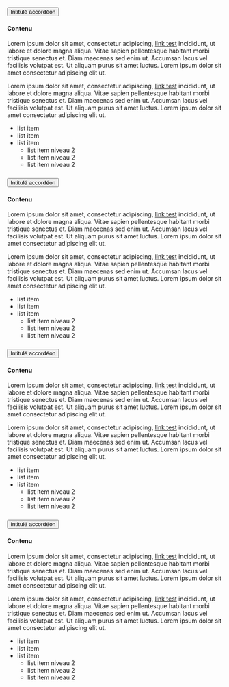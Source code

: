 <div class="fr-accordions-group">
    <section class="fr-accordion">
        <h3 class="fr-accordion__title">
            <button class="fr-accordion__btn" aria-expanded="false" aria-controls="accordion-114">Intitulé accordéon</button>
        </h3>
        <div class="fr-collapse" id="accordion-114">
            <!-- données de test -->
            <h4 class="fr-h4">Contenu </h4>
            <p>Lorem ipsum dolor sit amet, consectetur adipiscing, <a href="test" target="_blank">link test</a> incididunt, ut labore et dolore magna aliqua. Vitae sapien pellentesque habitant morbi tristique senectus et. Diam maecenas sed enim ut. Accumsan lacus vel facilisis volutpat est. Ut aliquam purus sit amet luctus. Lorem ipsum dolor sit amet consectetur adipiscing elit ut.</p>
            <p>Lorem ipsum dolor sit amet, consectetur adipiscing, <a href="test" target="_blank">link test</a> incididunt, ut labore et dolore magna aliqua. Vitae sapien pellentesque habitant morbi tristique senectus et. Diam maecenas sed enim ut. Accumsan lacus vel facilisis volutpat est. Ut aliquam purus sit amet luctus. Lorem ipsum dolor sit amet consectetur adipiscing elit ut.</p>
            <ul>
                <li>list item</li>
                <li>list item</li>
                <li>list item<ul>
                        <li>list item niveau 2</li>
                        <li>list item niveau 2</li>
                        <li>list item niveau 2</li>
                    </ul>
                </li>
            </ul>
        </div>
    </section>
    <section class="fr-accordion">
        <h3 class="fr-accordion__title">
            <button class="fr-accordion__btn" aria-expanded="false" aria-controls="accordion-115">Intitulé accordéon</button>
        </h3>
        <div class="fr-collapse" id="accordion-115">
            <!-- données de test -->
            <h4 class="fr-h4">Contenu </h4>
            <p>Lorem ipsum dolor sit amet, consectetur adipiscing, <a href="test" target="_blank">link test</a> incididunt, ut labore et dolore magna aliqua. Vitae sapien pellentesque habitant morbi tristique senectus et. Diam maecenas sed enim ut. Accumsan lacus vel facilisis volutpat est. Ut aliquam purus sit amet luctus. Lorem ipsum dolor sit amet consectetur adipiscing elit ut.</p>
            <p>Lorem ipsum dolor sit amet, consectetur adipiscing, <a href="test" target="_blank">link test</a> incididunt, ut labore et dolore magna aliqua. Vitae sapien pellentesque habitant morbi tristique senectus et. Diam maecenas sed enim ut. Accumsan lacus vel facilisis volutpat est. Ut aliquam purus sit amet luctus. Lorem ipsum dolor sit amet consectetur adipiscing elit ut.</p>
            <ul>
                <li>list item</li>
                <li>list item</li>
                <li>list item<ul>
                        <li>list item niveau 2</li>
                        <li>list item niveau 2</li>
                        <li>list item niveau 2</li>
                    </ul>
                </li>
            </ul>
        </div>
    </section>
    <section class="fr-accordion">
        <h3 class="fr-accordion__title">
            <button class="fr-accordion__btn" aria-expanded="false" aria-controls="accordion-116">Intitulé accordéon</button>
        </h3>
        <div class="fr-collapse" id="accordion-116">
            <!-- données de test -->
            <h4 class="fr-h4">Contenu </h4>
            <p>Lorem ipsum dolor sit amet, consectetur adipiscing, <a href="test" target="_blank">link test</a> incididunt, ut labore et dolore magna aliqua. Vitae sapien pellentesque habitant morbi tristique senectus et. Diam maecenas sed enim ut. Accumsan lacus vel facilisis volutpat est. Ut aliquam purus sit amet luctus. Lorem ipsum dolor sit amet consectetur adipiscing elit ut.</p>
            <p>Lorem ipsum dolor sit amet, consectetur adipiscing, <a href="test" target="_blank">link test</a> incididunt, ut labore et dolore magna aliqua. Vitae sapien pellentesque habitant morbi tristique senectus et. Diam maecenas sed enim ut. Accumsan lacus vel facilisis volutpat est. Ut aliquam purus sit amet luctus. Lorem ipsum dolor sit amet consectetur adipiscing elit ut.</p>
            <ul>
                <li>list item</li>
                <li>list item</li>
                <li>list item<ul>
                        <li>list item niveau 2</li>
                        <li>list item niveau 2</li>
                        <li>list item niveau 2</li>
                    </ul>
                </li>
            </ul>
        </div>
    </section>
    <section class="fr-accordion">
        <h3 class="fr-accordion__title">
            <button class="fr-accordion__btn" aria-expanded="false" aria-controls="accordion-117">Intitulé accordéon</button>
        </h3>
        <div class="fr-collapse" id="accordion-117">
            <!-- données de test -->
            <h4 class="fr-h4">Contenu </h4>
            <p>Lorem ipsum dolor sit amet, consectetur adipiscing, <a href="test" target="_blank">link test</a> incididunt, ut labore et dolore magna aliqua. Vitae sapien pellentesque habitant morbi tristique senectus et. Diam maecenas sed enim ut. Accumsan lacus vel facilisis volutpat est. Ut aliquam purus sit amet luctus. Lorem ipsum dolor sit amet consectetur adipiscing elit ut.</p>
            <p>Lorem ipsum dolor sit amet, consectetur adipiscing, <a href="test" target="_blank">link test</a> incididunt, ut labore et dolore magna aliqua. Vitae sapien pellentesque habitant morbi tristique senectus et. Diam maecenas sed enim ut. Accumsan lacus vel facilisis volutpat est. Ut aliquam purus sit amet luctus. Lorem ipsum dolor sit amet consectetur adipiscing elit ut.</p>
            <ul>
                <li>list item</li>
                <li>list item</li>
                <li>list item<ul>
                        <li>list item niveau 2</li>
                        <li>list item niveau 2</li>
                        <li>list item niveau 2</li>
                    </ul>
                </li>
            </ul>
        </div>
    </section>
</div>
